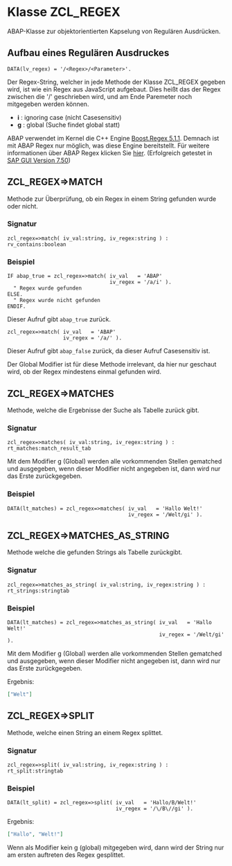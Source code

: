 # Klasse ZCL_REGEX
ABAP-Klasse zur objektorientierten Kapselung von Regulären Ausdrücken.

## Aufbau eines Regulären Ausdruckes

```abap
DATA(lv_regex) = '/<Regex>/<Parameter>'.
```
Der Regex-String, welcher in jede Methode der Klasse ZCL_REGEX gegeben wird, ist wie ein Regex aus JavaScript aufgebaut. Dies heißt das der Regex zwischen die '/' geschrieben wird, und am Ende Paremeter noch mitgegeben werden können.
* **i** : ignoring case (nicht Casesensitiv)
* **g** : global (Suche findet global statt)  

ABAP verwendet im Kernel die C++ Engine [Boost.Regex 5.1.1](https://www.boost.org/doc/libs/1_61_0/libs/regex/doc/html/index.html). Demnach ist mit ABAP Regex nur möglich, was diese Engine bereitstellt. Für weitere informationen über ABAP Regex klicken Sie [hier](https://help.sap.com/doc/abapdocu_751_index_htm/7.51/en-US/abenregular_expressions.htm).
(Erfolgreich getestet in [SAP GUI Version 7.50](https://blogs.sap.com/2017/05/12/sap-gui-7.5-new-ui-for-sap-users/))
## ZCL_REGEX=>MATCH
Methode zur Überprüfung, ob ein Regex in einem String gefunden wurde oder nicht.
### Signatur
```abap
zcl_regex=>match( iv_val:string, iv_regex:string ) : rv_contains:boolean
```

### Beispiel
```abap
IF abap_true = zcl_regex=>match( iv_val   = 'ABAP'
                                 iv_regex = '/a/i' ).
  " Regex wurde gefunden
ELSE.
  " Regex wurde nicht gefunden
ENDIF.
```
Dieser Aufruf gibt ```abap_true``` zurück.

```abap
zcl_regex=>match( iv_val   = 'ABAP'
                  iv_regex = '/a/' ).
```
Dieser Aufruf gibt ```abap_false``` zurück, da dieser Aufruf Casesensitiv ist.

Der Global Modifier ist für diese Methode irrelevant, da hier nur geschaut wird, ob der Regex mindestens einmal gefunden wird.

## ZCL_REGEX=>MATCHES
Methode, welche die Ergebnisse der Suche als Tabelle zurück gibt.
### Signatur
```abap
zcl_regex=>matches( iv_val:string, iv_regex:string ) : rt_matches:match_result_tab
```
Mit dem Modifier g (Global) werden alle vorkommenden Stellen gematched und ausgegeben, wenn dieser Modifier nicht angegeben ist, dann wird nur das Erste zurückgegeben.
### Beispiel
```abap
DATA(lt_matches) = zcl_regex=>matches( iv_val   = 'Hallo Welt!'
                                       iv_regex = '/Welt/gi' ).
```

## ZCL_REGEX=>MATCHES_AS_STRING
Methode welche die gefunden Strings als Tabelle zurückgibt.
### Signatur
```abap
zcl_regex=>matches_as_string( iv_val:string, iv_regex:string ) : rt_strings:stringtab
```
### Beispiel
```abap
DATA(lt_matches) = zcl_regex=>matches_as_string( iv_val   = 'Hallo Welt!'
                                                 iv_regex = '/Welt/gi' ).
```
Mit dem Modifier g (Global) werden alle vorkommenden Stellen gematched und ausgegeben, wenn dieser Modifier nicht angegeben ist, dann wird nur das Erste zurückgegeben.

Ergebnis:
```json
["Welt"]
```

## ZCL_REGEX=>SPLIT
Methode, welche einen String an einem Regex splittet.
### Signatur
```abap
zcl_regex=>split( iv_val:string, iv_regex:string ) : rt_split:stringtab
```

### Beispiel
```abap
DATA(lt_split) = zcl_regex=>split( iv_val   = 'Hallo/B/Welt!'
                                   iv_regex = '/\/B\//gi' ).
```
Ergebnis:
```json
["Hallo", "Welt!"]
```
Wenn als Modifier kein g (global) mitgegeben wird, dann wird der String nur am ersten auftreten des Regex gesplittet.
